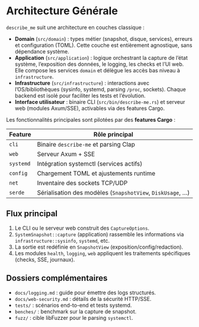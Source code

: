 # Architecture Générale

`describe_me` suit une architecture en couches classique :

- **Domain** (`src/domain`) : types métier (snapshot, disque, services),
  erreurs et configuration (TOML). Cette couche est entièrement
  agnostique, sans dépendance système.
- **Application** (`src/application`) : logique orchestrant la capture de
  l’état système, l’exposition des données, le logging, les checks et
  l’UI web. Elle compose les services `domain` et délègue les accès bas
  niveau à `infrastructure`.
- **Infrastructure** (`src/infrastructure`) : interactions avec
  l’OS/bibliothèques (sysinfo, systemd, parsing `/proc`, sockets). Chaque
  backend est isolé pour faciliter les tests et l’évolution.
- **Interface utilisateur** : binaire CLI (`src/bin/describe-me.rs`) et
  serveur web (modules Axum/SSE), activables via des features Cargo.

Les fonctionnalités principales sont pilotées par des **features Cargo**
:

| Feature     | Rôle principal                                                 |
|-------------|----------------------------------------------------------------|
| `cli`       | Binaire `describe-me` et parsing Clap                          |
| `web`       | Serveur Axum + SSE                                             |
| `systemd`   | Intégration systemctl (services actifs)                        |
| `config`    | Chargement TOML et ajustements runtime                         |
| `net`       | Inventaire des sockets TCP/UDP                                 |
| `serde`     | Sérialisation des modèles (`SnapshotView`, `DiskUsage`, …)     |

## Flux principal

1. Le CLI ou le serveur web construit des `CaptureOptions`.
2. `SystemSnapshot::capture` (application) rassemble les informations via
   `infrastructure::sysinfo`, `systemd`, etc.
3. La sortie est redéfinie en `SnapshotView` (exposition/config/redaction).
4. Les modules `health`, `logging`, `web` appliquent les traitements
   spécifiques (checks, SSE, journaux).

## Dossiers complémentaires

- `docs/logging.md` : guide pour émettre des logs structurés.
- `docs/web-security.md` : détails de la sécurité HTTP/SSE.
- `tests/` : scénarios end-to-end et tests systemd.
- `benches/` : benchmark sur la capture de snapshot.
- `fuzz/` : cible libFuzzer pour le parsing `systemctl`.
